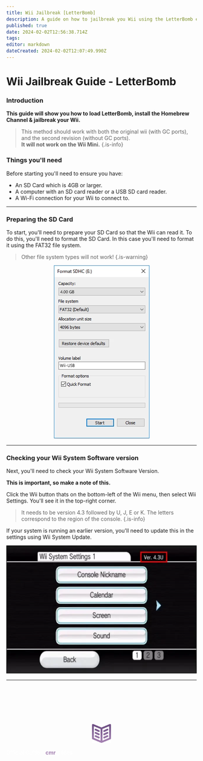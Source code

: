```yaml
---
title: Wii Jailbreak [LetterBomb]
description: A guide on how to jailbreak you Wii using the LetterBomb expliot. 
published: true
date: 2024-02-02T12:56:38.714Z
tags: 
editor: markdown
dateCreated: 2024-02-02T12:07:49.990Z
---
```


# Wii Jailbreak Guide - LetterBomb
<!--START GUIDE CONTENT UNDER THIS LINE-->
### Introduction
<b>This guide will show you how to load LetterBomb, install the Homebrew Channel & jailbreak your Wii.</b>

> This method should work with both the original wii (with GC ports), and the second revision (without GC ports).
<br><b>It will not work on the Wii Mini.</b> 
{.is-info}

### Things you'll need
Before starting you'll need to ensure you have:
- An SD Card which is 4GB or larger.
- A computer with an SD card reader or a USB SD card reader.
- A Wi-Fi connection for your Wii to connect to.

---

### Preparing the SD Card
To start, you'll need to prepare your SD Card so that the Wii can read it. To do this, you'll need to format the SD Card. In this case you'll need to format it using the FAT32 file system. 

> Other file system types will not work!
{.is-warning}

<center><img src="/guide-assets/administrator-assets/wii-jailbreak-letterbomb/images/format.webp"></center>

---

### Checking your Wii System Software version
Next, you'll need to check your Wii System Software Version. 

<b>This is important, so make a note of this. </b>

Click the Wii button thats on the bottom-left of the Wii menu, then select Wii Settings. You'll see it in the top-right corner.

> It needs to be version 4.3 followed by U, J, E or K. The letters correspond to the region of the console.
{.is-info}

If your system is running an earlier version, you'll need to update this in the settings using Wii System Update.
<br>
<center><img src="/guide-assets/administrator-assets/wii-jailbreak-letterbomb/images/wiimenu.webp"></center>

---



<!--DO NOT EDIT THIS FOOTER. ALL GUIDE CONTENT SHOULD GO ABOVE!-->
<br>
<br>
<br>
<br>
<br>
<br>
<footer>
  <div class="waves">
    <div class="wave" id="wave1"></div>
    <div class="wave" id="wave2"></div>
    <div class="wave" id="wave3"></div>
    <div class="wave" id="wave4"></div>
  </div>
  <center><img src="/book_purple.png" height=50></center>
  <p><font color="white">Official Guide - <b><font color="a582b2">cmr</font></b>guides</font></p>
</footer>
<!--DO NOT EDIT THIS FOOTER-->